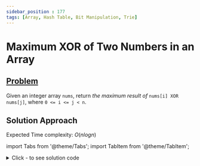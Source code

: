 ```yaml
---
sidebar_position : 177
tags: [Array, Hash Table, Bit Manipulation, Trie]
---
```


# Maximum XOR of Two Numbers in an Array

## [Problem](https://leetcode.com/problems/maximum-xor-of-two-numbers-in-an-array/)

<p>Given an integer array <code>nums</code>, return <em>the maximum result of </em><code>nums[i] XOR nums[j]</code>, where <code>0 &lt;= i &lt;= j &lt; n</code>.</p>

## Solution Approach

Expected Time complexity: $O(nlogn)$

import Tabs from '@theme/Tabs';
import TabItem from '@theme/TabItem';

<details><summary>Click - to see solution code</summary>

<Tabs>
<TabItem value="cpp" label="C++">

```cpp
typedef long long ll;
ll ans = 0;
class Node {
   public:
    ll data;
    unordered_map<ll, Node*> children;
    bool terminal;

    Node(ll d) {
        data = d;
        terminal = false;
    }
};
class Trie {
    Node* root;
    ll cnt;

   public:
    Trie() {
        root = new Node(0);
        cnt = 0;
    }

    void insert(ll w) {
        Node* temp = root;
        ll a = w;
        for (ll i = 30; i >= 0; i--) {
            ll bit = 1LL << i;
            bit &= w;
            ll aa = bit >> i;
            if (temp->children.count(aa)) {
                temp = temp->children[aa];
            } else {
                Node* n = new Node(aa);
                temp->children[aa] = n;
                temp = n;
            }
        }
        temp->terminal = true;
    }

    void find(ll w) {
        Node* temp = root;
        ll ans1 = 0;
        for (ll i = 30; i >= 0; i--) {
            ll bit = 1LL << i;
            bit &= w;
            ll aa = bit >> i;
            aa ^= 1LL;
            if (temp->children.count(aa)) {
                ans1 += 1LL << i;
                temp = temp->children[aa];
            } else {
                temp = temp->children[aa ^ 1];
            }
        }
        ans = max(ans, ans1);
        insert(w);
    }
};

class Solution {
   public:
    int findMaximumXOR(vector<int>& nums) {
        Trie t;
        ll n = nums.size();
        if (n == 1) {
            return 0;
        }
        ans = 0;
        t.insert(nums[0]);
        for (int i = 1; i < n; i++) {
            t.find(nums[i]);
        }
        return (int)ans;
    }
};

```
</TabItem>
</Tabs>

</details>
